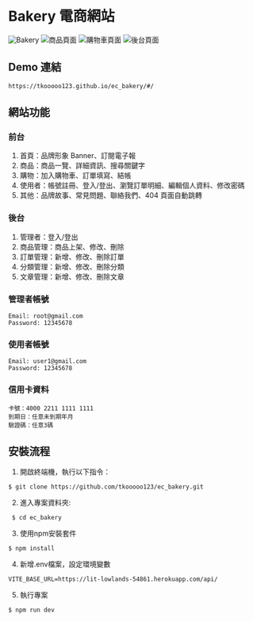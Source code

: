 # Bakery 電商網站
![Bakery](https://i.imgur.com/ObAlj8N.jpeg)
![商品頁面](https://i.imgur.com/3bEW24R.png)
![購物車頁面](https://i.imgur.com/KByTySc.png)
![後台頁面](https://i.imgur.com/pYaYwnw.png)
## Demo 連結
```
https://tkooooo123.github.io/ec_bakery/#/
```

## 網站功能
### 前台

1. 首頁：品牌形象 Banner、訂閱電子報
2. 商品：商品一覽、詳細資訊、搜尋關鍵字
3. 購物：加入購物車、訂單填寫、結帳
4. 使用者：帳號註冊、登入/登出、瀏覽訂單明細、編輯個人資料、修改密碼
5. 其他：品牌故事、常見問題、聯絡我們、404 頁面自動跳轉

### 後台

1. 管理者：登入/登出
2. 商品管理：商品上架、修改、刪除
3. 訂單管理：新增、修改、刪除訂單
4. 分類管理：新增、修改、刪除分類
5. 文章管理：新增、修改、刪除文章


### 管理者帳號
```
Email: root@gmail.com
Password: 12345678
```
### 使用者帳號
```
Email: user1@gmail.com
Password: 12345678
```
### 信用卡資料
```
卡號：4000 2211 1111 1111
到期日：任意未到期年月
驗證碼：任意3碼
```
## 安裝流程
1. 開啟終端機，執行以下指令：
 ```
 $ git clone https://github.com/tkooooo123/ec_bakery.git
 ```
2. 進入專案資料夾:
```
 $ cd ec_bakery
```
3. 使用npm安裝套件
```
$ npm install
```
4. 新增.env檔案，設定環境變數
```
VITE_BASE_URL=https://lit-lowlands-54861.herokuapp.com/api/

```
5. 執行專案
```
$ npm run dev
```